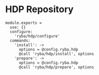 
# HDP Repository

    module.exports =
      use: {}
      configure:
        'ryba/hdp/configure'
      commands:
        'install': ->
          options = @config.ryba.hdp
          @call 'ryba/hdp/install', options
        'prepare': ->
          options = @config.ryba.hdp
          @call 'ryba/hdp/prepare', options
